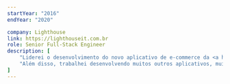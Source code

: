 ```yaml
---
startYear: "2016"
endYear: "2020"

company: Lighthouse
link: https://lighthouseit.com.br
role: Senior Full-Stack Engineer
description: [
    "Liderei o desenvolvimento do novo aplicativo de e-commerce da <a href='https://panvel.com' target='_blank'>Panvel</a>, que é um dos maiores e-commerces do Brasil. Panvel foi o principal cliente do Lighthouse durante esse período e o sucesso deste projeto ajudou a aumentar a visibilidade da empresa.",
    "Além disso, trabalhei desenvolvendo muitos outros aplicativos, muitos deles sendo MVPs para pequenas empresas.",
]
---
```

